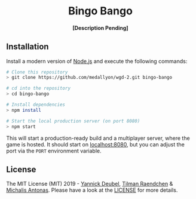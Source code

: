 <h1 align="center">
  Bingo Bango
</h1>

<h4 align="center">[Description Pending]</h4>

## Installation

Install a modern version of [Node.js](https://nodejs.org/) and execute the following commands:

```bash
# Clone this repository
> git clone https://github.com/medallyon/wgd-2.git bingo-bango

# cd into the repository
> cd bingo-bango

# Install dependencies
> npm install

# Start the local production server (on port 8080)
> npm start
```

This will start a production-ready build and a multiplayer server, where the game is hosted. It should start on [localhost:8080](http://localhost:8080), but you can adjust the port via the `PORT` environment variable.

## License

The MIT License (MIT) 2019 - [Yannick Deubel](https://github.com/yandeu), [Tilman Raendchen](https://github.medallyon.me) & [Michalis Antonas](https://github.com/MichalisAntonas). Please have a look at the [LICENSE](LICENSE) for more details.
